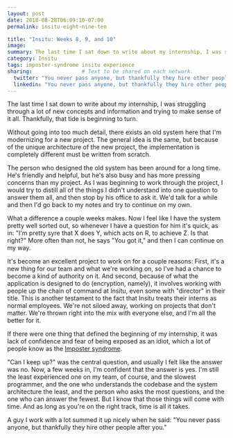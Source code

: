 ```yaml
---
layout: post
date: 2018-08-28T06:09:10-07:00
permalink: insitu-eight-nine-ten

title: "Insitu: Weeks 8, 9, and 10"
image: 
summary: The last time I sat down to write about my internship, I was struggling through a lot of new concepts and information and trying to make sense of it all. Thankfully, that tide is beginning to turn.
category: Insitu
tags: imposter-syndrome insitu experience
sharing:                # Text to be shared on each network.
  twitter: "You never pass anyone, but thankfully they hire other people after you."
  linkedin: "You never pass anyone, but thankfully they hire other people after you."
---
```


The last time I sat down to write about my internship, I was struggling through a lot of new concepts and information and trying to make sense of it all. Thankfully, that tide is beginning to turn.

Without going into too much detail, there exists an old system here that I'm modernizing for a new project. The general idea is the same, but because of the unique architecture of the new project, the implementation is completely different must be written from scratch.

The person who designed the old system has been around for a long time. He's friendly and helpful, but he's also busy and has more pressing concerns than my project. As I was beginning to work through the project, I would try to distill all of the things I didn't understand into one question to answer them all, and then stop by his office to ask it. We'd talk for a while and then I'd go back to my notes and try to continue on my own. 

What a difference a couple weeks makes. Now I feel like I have the system pretty well sorted out, so whenever I have a question for him it's quick, as in: "I'm pretty syre that X does Y, which acts on R, to achieve Z. Is that right?" More often than not, he says "You got it," and then I can continue on my way.

It's become an excellent project to work on for a couple reasons: First, it's a new thing for our team and what we're working on, so I've had a chance to become a kind of authority on it. And second, because of what the application is designed to do (encryption, namely), it involves working with people up the chain of command at Insitu, even some with "director" in their title. This is another testament to the fact that Insitu treats their interns as normal employees. We're not siloed away, working on projects that don't matter. We're thrown right into the mix with everyone else, and I'm all the better for it.

If there were one thing that defined the beginning of my internship, it was lack of confidence and fear of being exposed as an idiot, which a lot of people know as the [Imposter syndrome](https://en.wikipedia.org/wiki/Impostor_syndrome). 

"Can I keep up?" was the central question, and usually I felt like the answer was no. Now, a few weeks in, I'm confident that the answer is yes. I'm still the least experienced one on my team, of course, and the slowest programmer, and the one who understands the codebase and the system architecture the least, and the person who asks the most questions, and the one who can answer the fewest. But I know that those things will come with time. And as long as you're on the right track, time is all it takes. 

A guy I work with a lot summed it up nicely when he said: "You never pass anyone, but thankfully they hire other people after you."